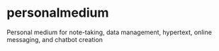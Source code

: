# personalmedium
Personal medium for note-taking, data management, hypertext, online messaging, and chatbot creation
